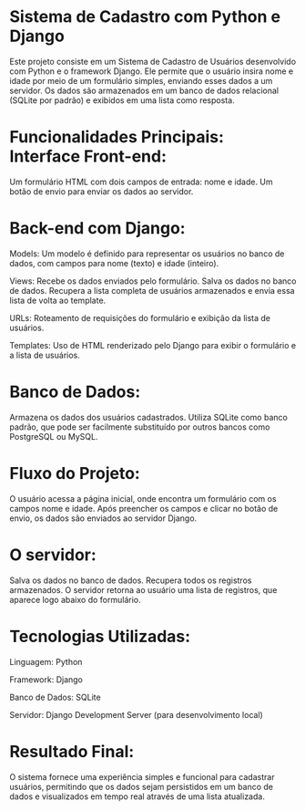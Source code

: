 Sistema de Cadastro com Python e Django
=

Este projeto consiste em um Sistema de Cadastro de Usuários desenvolvido com Python e o framework Django. Ele permite que o usuário insira nome e idade por meio de um formulário simples, enviando esses dados a um servidor. Os dados são armazenados em um banco de dados relacional (SQLite por padrão) e exibidos em uma lista como resposta.

Funcionalidades Principais:
Interface Front-end:
=

Um formulário HTML com dois campos de entrada: nome e idade.
Um botão de envio para enviar os dados ao servidor.

Back-end com Django:
=

Models: Um modelo é definido para representar os usuários no banco de dados, com campos para nome (texto) e idade (inteiro).

Views:
Recebe os dados enviados pelo formulário.
Salva os dados no banco de dados.
Recupera a lista completa de usuários armazenados e envia essa lista de volta ao template.

URLs: Roteamento de requisições do formulário e exibição da lista de usuários.

Templates: Uso de HTML renderizado pelo Django para exibir o formulário e a lista de usuários.

Banco de Dados:
=

Armazena os dados dos usuários cadastrados.
Utiliza SQLite como banco padrão, que pode ser facilmente substituído por outros bancos como PostgreSQL ou MySQL.

Fluxo do Projeto:
=
O usuário acessa a página inicial, onde encontra um formulário com os campos nome e idade.
Após preencher os campos e clicar no botão de envio, os dados são enviados ao servidor Django.

O servidor:
=
Salva os dados no banco de dados.
Recupera todos os registros armazenados.
O servidor retorna ao usuário uma lista de registros, que aparece logo abaixo do formulário.

Tecnologias Utilizadas:
=
Linguagem: Python

Framework: Django

Banco de Dados: SQLite

Servidor: Django Development Server (para desenvolvimento local)

Resultado Final:
=
O sistema fornece uma experiência simples e funcional para cadastrar usuários, permitindo que os dados sejam persistidos em um banco de dados e visualizados em tempo real através de uma lista atualizada.
